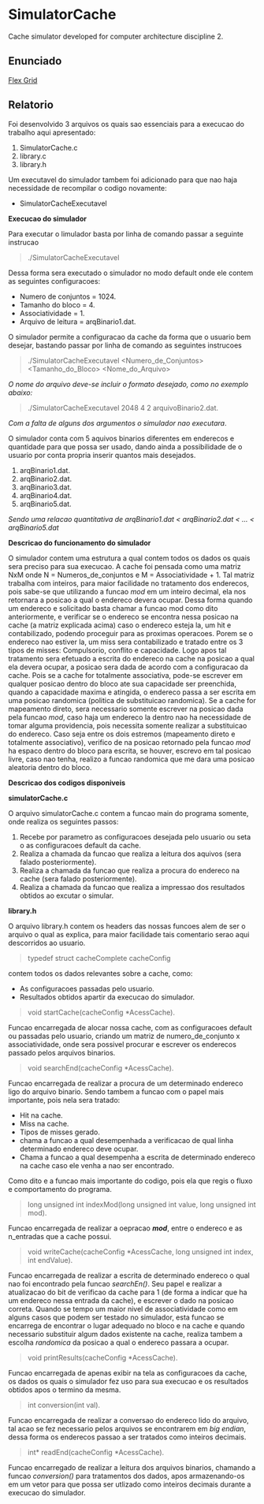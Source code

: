 # SimulatorCache
Cache simulator developed for computer architecture discipline 2.

## Enunciado
[Flex Grid]()

## Relatorio
Foi desenvolvido 3 arquivos os quais sao essenciais para a execucao do trabalho aqui apresentado:
1. SimulatorCache.c
2. library.c
3. library.h

Um executavel do simulador tambem foi adicionado para que nao haja necessidade de recompilar o codigo novamente:
* SimulatorCacheExecutavel

**Execucao do simulador**

Para executar o limulador basta por linha de comando passar a seguinte instrucao

> ./SimulatorCacheExecutavel

Dessa forma sera executado o simulador no modo default onde ele contem as seguintes configuracoes:

* Numero de conjuntos    = 1024.
* Tamanho do bloco     	 = 4.
* Associatividade    	 = 1.
* Arquivo de leitura 	 = arqBinario1.dat.

O simulador permite a configuracao da cache da forma que o usuario bem desejar, bastando passar por linha de comando as seguintes instrucoes

> ./SimulatorCacheExecutavel <Numero_de_Conjuntos> <Tamanho_do_Bloco> <Associatividade> <Nome_do_Arquivo>

*O nome do arquivo deve-se incluir o formato desejado, como no exemplo abaixo:*

> ./SimulatorCacheExecutavel 2048 4 2 arquivoBinario2.dat.

*Com a falta de alguns dos argumentos o simulador nao executara*.

O simulador conta com 5 aquivos binarios diferentes em enderecos e quantidade para que possa ser usado, dando ainda a possibilidade de o usuario por conta propria inserir quantos mais desejados.

1. arqBinario1.dat.
2. arqBinario2.dat.
3. arqBinario3.dat.
4. arqBinario4.dat.
5. arqBinario5.dat.

_Sendo uma relacao quantitativa de arqBinario1.dat < arqBinario2.dat < ... < arqBinario5.dat_

**Descricao do funcionamento do simulador**

O simulador contem uma estrutura a qual contem todos os dados os quais sera preciso para sua execucao. A cache foi pensada como uma matriz NxM onde N = Numeros_de_conjuntos e M = Associatividade + 1.
Tal matriz trabalha com inteiros, para maior facilidade no tratamento dos enderecos, pois sabe-se que utilizando a funcao _mod_ em um inteiro decimal, ela nos retornara a posicao a qual o endereco devera ocupar. Dessa forma quando um endereco e solicitado basta chamar a funcao mod como dito anteriormente, e verificar se o endereco se encontra nessa posicao na cache (a matriz explicada acima) caso o endereco esteja la, um hit e contabilizado, podendo proceguir para as proximas operacoes. Porem se o endereco nao estiver la, um miss sera contabilizado e tratado entre os 3 tipos de misses: Compulsorio, conflito e capacidade. Logo apos tal tratamento sera efetuado a escrita do endereco na cache na posicao a qual ela devera ocupar, a posicao sera dada de acordo com a configuracao da cache.
Pois se a cache for totalmente associativa, pode-se escrever em qualquer posicao dentro do bloco ate sua capacidade ser preenchida, quando a capacidade maxima e atingida, o endereco passa a ser escrita em uma posicao randomica (politica de substituicao randomica).
Se a cache for mapeamento direto, sera necessario somente escrever na posicao dada pela funcao _mod_, caso haja um endereco la dentro nao ha necessidade de tomar alguma providencia, pois necessita somente realizar a substituicao do endereco.
Caso seja entre os dois estremos (mapeamento direto e totalmente associativo), verifico de na posicao retornado pela funcao _mod_ ha espaco dentro do bloco para escrita, se houver, escrevo em tal posicao livre, caso nao tenha, realizo a funcao randomica que me dara uma posicao aleatoria dentro do bloco.

**Descricao dos codigos disponiveis**

**simulatorCache.c**

O arquivo simulatorCache.c contem a funcao main do programa somente, onde realiza os seguintes passos:

1. Recebe por parametro as configuracoes desejada pelo usuario 
ou seta o as configuracoes default da cache.
2. Realiza a chamada da funcao que realiza a leitura dos aquivos (sera falado posteriormente).
3. Realiza a chamada da funcao que realiza a procura do endereco na cache (sera falado posteriormente).
4. Realiza a chamada da funcao que realiza a impressao dos resultados obtidos ao excutar o simular.

**library.h**

O arquivo library.h contem os headers das nossas funcoes alem de ser o arquivo o qual as explica, para maior facilidade tais comentario serao aqui descorridos ao usuario.

> typedef struct cacheComplete cacheConfig

contem todos os dados relevantes sobre a cache, como:

* As configuracoes passadas pelo usuario.
* Resultados obtidos apartir da execucao do simulador.

> void startCache(cacheConfig \*AcessCache).

Funcao encarregada de alocar nossa cache, com as configuracoes default ou passadas pelo usuario, criando um matriz de numero_de_conjunto x associatividade, onde sera possivel procurar e escrever os enderecos passado pelos arquivos binarios.

>void searchEnd(cacheConfig \*AcessCache).

Funcao encarregada de realizar a procura de um determinado endereco ligo do arquivo binario. Sendo tambem a funcao com o papel mais importante, pois nela sera tratado:

* Hit na cache.
* Miss na cache.
* Tipos de misses gerado.
* chama a funcao a qual desempenhada a verificacao de qual linha determinado endereco deve ocupar.
* Chama a funcao a qual desempenha a escrita de determinado endereco na cache caso ele venha a nao ser encontrado.

Como dito e a funcao mais importante do codigo, pois ela que regis o fluxo e comportamento do programa.

>long unsigned int indexMod(long unsigned int value, long unsigned int mod).

Funcao encarregada de realizar a oepracao **_mod_**, entre o endereco e as n_entradas que a cache possui.

>void writeCache(cacheConfig \*AcessCache, long unsigned int index, int endValue).

Funcao encarregada de realizar a escrita de determinado endereco o qual nao foi encontrado pela funcao _searchEn()_. Seu papel e realizar a atualizacao do bit de verificao da cache para 1 (de forma a indicar que ha um endereco nessa entrada da cache), e escrever o dado na posicao correta.
Quando se tempo um maior nivel de associatividade como em alguns casos que podem ser testado no simulador, esta funcao se encarrega de encontrar o lugar adequado no bloco e na cache e quando necessario substituir algum dados existente na cache, realiza tambem a escolha _randomica_ da posicao a qual o endereco passara a ocupar.

> void printResults(cacheConfig \*AcessCache).

Funcao encarregada de apenas exibir na tela as configuracoes da cache, os dados os quais o simulador fez uso para sua execucao e os resultados obtidos apos o termino da mesma.

>int conversion(int val).

Funcao encarregada de realizar a conversao do endereco lido do arquivo, tal acao se fez necessario pelos arquivos se encontrarem em _big endian_, dessa forma os enderecos passao a ser tratados como inteiros decimais.

>int* readEnd(cacheConfig \*AcessCache).

Funcao encarregado de realizar a leitura dos arquivos binarios, chamando a funcao _conversion()_ para tratamentos dos dados, apos armazenando-os em um vetor para que possa ser utlizado como inteiros decimais durante a execucao do simulador.

